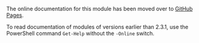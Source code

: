 ﻿The online documentation for this module has been moved over to
[GitHub Pages](https://wethat.github.io/MarkdownToHtml/index.html#installation).

To read documentation of modules of versions earlier than 2.3.1,
use the PowerShell command `Get-Help` without the `-Online` switch.

 